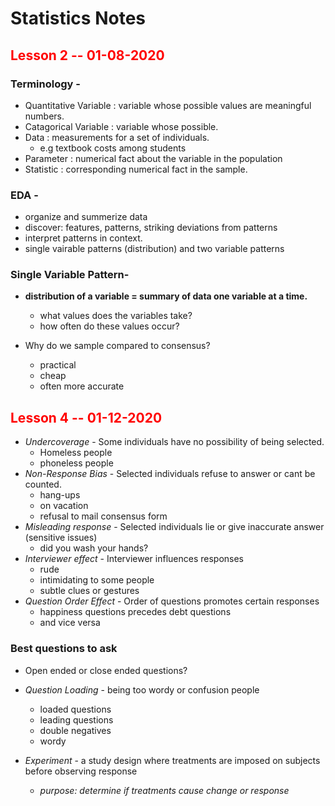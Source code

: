 # Statistics Notes

## <span style="color:red">**Lesson 2 -- 01-08-2020**</span>

### Terminology -

- Quantitative Variable
: variable whose possible values are meaningful numbers.
- Catagorical Variable
: variable whose possible.
- Data
: measurements for a set of individuals.
  - e.g textbook costs among students
- Parameter
: numerical fact about the variable in the population
- Statistic 
: corresponding numerical fact in the sample.

### EDA -

- organize and summerize data
- discover: features, patterns, striking deviations from patterns
- interpret patterns in context.
- single vairable patterns (distribution) and two variable patterns

### Single Variable Pattern-

- **distribution of a variable = summary of data one variable at a time.**
  - what values does the variables take?
  - how often do these values occur?

- Why do we sample compared to consensus?
  - practical
  - cheap
  - often more accurate

## <span style="color:red">**Lesson 4 -- 01-12-2020**</span>

- *Undercoverage* - Some individuals have no possibility of being selected.
  - Homeless people 
  - phoneless people
- *Non-Response Bias* - Selected individuals refuse to answer or cant be counted.
  - hang-ups
  - on vacation
  - refusal to mail consensus form
- *Misleading response* - Selected individuals lie or give inaccurate answer (sensitive issues)
  - did you wash your hands?
- *Interviewer effect* - Interviewer influences responses 
  - rude
  - intimidating to some people
  - subtle clues or gestures
- *Question Order Effect* - Order of questions promotes certain responses
  - happiness questions precedes debt questions
  - and vice versa
  
### Best questions to ask 

- Open ended or close ended questions?

- *Question Loading* - being too wordy or confusion people
  - loaded questions
  - leading questions
  - double negatives
  - wordy
- *Experiment* - a study design where treatments are imposed on subjects before observing response
  - *purpose: determine if treatments cause change or response*
